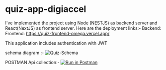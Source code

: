 # quiz-app-digiaccel
I've implemented the project using Node (NESTJS) as backend server and React(NextJS) as frontend server.
Here are the deployment links:-
Backend:
Frontend: https://quiz-frontend-omega.vercel.app/

This application includes authentication with JWT

schema diagram :-
![Quiz-Schema](https://user-images.githubusercontent.com/63348699/207048442-80175fb9-a2a8-4d6c-82ba-836eb24b0b4f.jpeg)

POSTMAN Api collection:-
[![Run in Postman](https://run.pstmn.io/button.svg)](https://app.getpostman.com/run-collection/252f0e099a571eb860ac?action=collection%2Fimport)
